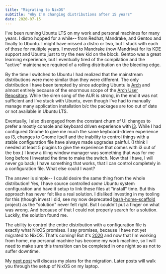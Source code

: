 ```yaml
---
title: "Migrating to NixOS"
subtitle: "Why I'm changing distributions after 15 years"
date: 2020-07-15
---
```


I've been running Ubuntu LTS on my work and personal machines for many years. I distro
hopped for a while-- from Redhat, Mandrake, and Gentoo and finally to Ubuntu. I might have
missed a distro or two, but I stuck with each of those for multiple years. I moved to
Mandrake (now Mandriva) for its KDE support and Ubuntu just to try the new kid on the
block. Gentoo was a great learning experience, but I eventually tired of the compilation
and the "active" maintenance required of a rolling distribution on the bleeding edge.

By the time I switched to Ubuntu I had realized that the mainstream distributions were
more similar than they were different. The only distribution I have been tempted by since
adopting Ubuntu is [Arch](https://archlinux.org) and almost entirely because of the
enormous scope of the [Arch User Repository](https://wiki.archlinux.org/index.php/Arch_User_Repository).
While the siren song of the AUR is strong, in the end it was not sufficient and I've stuck
with Ubuntu, even though I've had to manually manage many application installation b/c
the packages are too out of date or not available in Ubuntu LTS.

Eventually, I also disengaged from the constant churn of UI changes to prefer a mostly
console and keyboard driven experience with [i3](https://i3.org).  While I had configured
Gnome to give me much the same keyboard-driven experience as i3, changes to Gnome itself
and the inability to control things with a stable configuration file have always made
upgrades painful. (I think I needed at least 5 plugins to give the experience that comes
with i3 out of the box.) I knew a tiling window manager was something that was for me
long before I invested the time to make the switch. Now that I have, I will never go back;
I have something that works, that I can control completely in a configuration file. What
else could I want?

The answer is simple-- I could desire the same thing from the whole distribution!  Yes, I
have source controlled *some* Ubuntu system configuration and have it setup to link these
files at "install" time. But this approach has never felt like a real solution. I disliked
investing in my tooling for this (though invest I did, see my now deprecated
[bash-home-scaffold](https://github.com/svrana/bash-home-scaffold) project) as the
"solution" never felt right. But I couldn't put a finger on what was wrong. And because of
that I could not properly search for a solution. Luckily, the solution found me.

The ability to control the entire distribution with a configuration file is exactly what
NixOS promises.  I say promises, because I have not yet migrated to NixOS. That's coming!
But it's [2020](https://en.wikipedia.org/wiki/Coronavirus_disease_2019) and now that I'm
working from home, my personal machine has become my work machine, so I will need to make
sure this transition can be completed in one night so as not to suffer downtime.

My [next post](/post/nixos-migration-plan) will discuss my plans for the migration. Later
posts will walk you through the setup of NixOS on my laptop.

